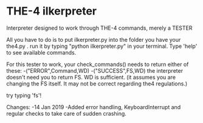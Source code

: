 # THE-4 ilkerpreter
Interpreter designed to work through THE-4 commands, merely a TESTER

All you have to do is to put ilkerpreter.py into the folder you have your the4.py . 
run it by typing "python ilkerpreter.py" in your terminal.
Type 'help' to see available commands.

For this tester to work, your check_commands() needs to return either of these:
-("ERROR",Command,WD)
-("SUCCESS",FS,WD)
the interpreter doesn't need you to return FS. WD is sufficient.
(it assumes you are changing the FS itself. It may not be correct regarding the4 regulations.)

try typing 'fs'!

Changes:
-14 Jan 2019
-Added error handling, KeyboardInterrupt and regular checks to take care of sudden crashing.
